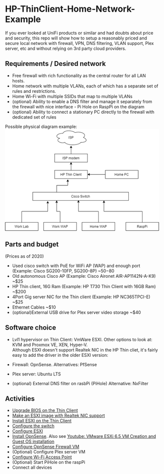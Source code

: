 # HP-ThinClient-Home-Network-Example
If you ever looked at UniFi products or similar and had doubts about price and security, this repo will show how to setup a reasonably priced and secure local network with firewall, VPN, DNS filtering, VLAN support, Plex server, etc and without relying on 3rd party cloud providers.


## Requirements / Desired network
- Free firewall with rich functionality as the central router for all LAN hosts.
- Home network with multiple VLANs, each of which has a separate set of rules and restrictions.
- Home Wi-Fi with multiple SSIDs that map to multiple VLANs
- (optional) Ability to enable a DNS filter and manage it separately from the firewall with nice interface - Pi Hole on RaspPi on the diagram
- (optional) Ability to connect a stationary PC directly to the firewall with dedicated set of rules

Possible physical diagram example:  
![Physical diagram](https://github.com/maksokami/HP-ThinClient-Home-Network-Example/raw/main/Home%20Network%20Diagram-Overview.png)

## Parts and budget
(Prices as of 2020)
- Used cisco switch with PoE for WiFi AP (WAP) and enough port (Example: Cisco SG200-10FP, SG200-8P) ~$50-$80
- Old autonomous Cisco AP (Example: Cisco Aironet AIR-AP1142N-A-K9) ~$25
- HP Thin client, 16G Ram (Example: HP T730 Thin Client with 16GB Ram) ~$200
- 4Port Gig server NIC for the Thin client (Example: HP NC365TPCI-E) ~$25
- Ethernet Cables ~$10
- (optional)External USB drive for Plex server video storage ~$40

## Software choice
- Lvl1 hypervisor on Thin Client: VmWare ESXI. Other options to look at: KVM and Proxmox VE, XEN, Hyper-V.  
Although ESXI doesn't support Realtek NIC in the HP Thin cliet, it's fairly easy to add the driver in the older ESXI version:  

- Firewall: OpnSense. Alternatives: PfSense
- Plex server: Ubuntu LTS
- (optional) External DNS filter on rasbPi (PiHole) Alternative: NxFilter


## Activities
- [Upgrade BIOS on the Thin Client](https://github.com/maksokami/HP-ThinClient-Home-Network-Example/blob/main/Thin%20Client%20BIOS%20upgrade)
- [Make an ESXI image with Realtek NIC support](https://github.com/maksokami/HP-ThinClient-Home-Network-Example/blob/main/Build%20ESXI%20image%20with%20Realtek%20Driver.md)
- [Install ESXI on the Thin Client](https://docs.vmware.com/en/VMware-vSphere/7.0/com.vmware.esxi.install.doc/GUID-6FFA928F-7F7D-4B1A-B05C-777279233A77.html)
- [Configure the switch](https://github.com/maksokami/HP-ThinClient-Home-Network-Example/blob/main/Switch%20configuration.md)
- [Configure ESXI](https://github.com/maksokami/HP-ThinClient-Home-Network-Example/tree/main)
- [Install OpnSense](https://docs.opnsense.org/manual/install.html). Also see [Youtube: VMware ESXi 6.5 VM Creation and Guest OS installation](https://youtu.be/cWDU2I2RxAI?t=121)
- [Configure OpnSense Firewall VM](https://github.com/maksokami/HP-ThinClient-Home-Network-Example/blob/main/Firewall%20configuration.md)
- (Optional) Configure Plex server VM
- [Configure Wi-Fi Access Point](https://github.com/maksokami/HP-ThinClient-Home-Network-Example/blob/main/Home%20WAP%20configuration.md)
- (Optional) Start PiHole on the raspPi
- Connect all devices
